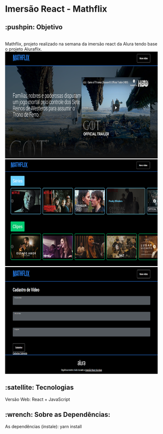 # Imersão React - Mathflix

<h2><strong>:pushpin: Objetivo</strong></h2>
<br>
Mathflix, projeto realizado na semana da imersão react da Alura tendo base o projeto Aluraflix.
<br>
<img src="/.github/main.png" width="500" height="350"/>
<img src="/.github/carrossel.png" width="500" height="350"/>
<img src="/.github/cadastro.png" width="500" height="350"/> 

<h2><strong>:satellite: Tecnologias</strong></h2>
Versão Web: React + JavaScript <br>

<h2>:wrench: Sobre as Dependências:</h2>

As dependências (instale): yarn install <br>
